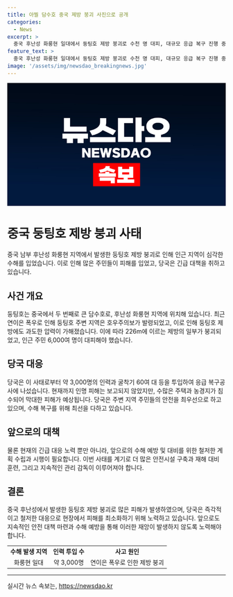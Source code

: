 ```yaml
---
title: 아찔 담수호 중국 제방 붕괴 사진으로 공개
categories:
  - News
excerpt: >
  중국 후난성 화룽현 일대에서 둥팅호 제방 붕괴로 수천 명 대피, 대규모 응급 복구 진행 중. 226m 길이의 둑 일부 붕괴로 인근 지역이 물에 잠겨, 3,000명의 인력과 굴착기 60여 대 동원해 복구 작업 중.
feature_text: >
  중국 후난성 화룽현 일대에서 둥팅호 제방 붕괴로 수천 명 대피, 대규모 응급 복구 진행 중. 226m 길이의 둑 일부 붕괴로 인근 지역이 물에 잠겨, 3,000명의 인력과 굴착기 60여 대 동원해 복구 작업 중.
image: '/assets/img/newsdao_breakingnews.jpg'
---
```


<p><img src="/assets/img/newsdao_breakingnews.jpg" alt="flaretime 속보" /></p>

<h1>중국 둥팅호 제방 붕괴 사태</h1>

<p data-ke-size="size16">중국 남부 후난성 화룽현 지역에서 발생한 둥팅호 제방 붕괴로 인해 인근 지역이 심각한 수해를 입었습니다. 이로 인해 많은 주민들이 피해를 입었고, 당국은 긴급 대책을 취하고 있습니다.</p>

<h2 data-ke-size="size26">사건 개요</h2>

<p data-ke-size="size16">둥팅호는 중국에서 두 번째로 큰 담수호로, 후난성 화룽현 지역에 위치해 있습니다. 최근 연이은 폭우로 인해 둥팅호 주변 지역은 호우주의보가 발령되었고, 이로 인해 둥팅호 제방에도 과도한 압력이 가해졌습니다. 이에 따라 226m에 이르는 제방의 일부가 붕괴되었고, 인근 주민 6,000여 명이 대피해야 했습니다.</p>

<h2 data-ke-size="size26">당국 대응</h2>

<p data-ke-size="size16">당국은 이 사태로부터 약 3,000명의 인력과 굴착기 60여 대 등을 투입하여 응급 복구공사에 나섰습니다. 현재까지 인명 피해는 보고되지 않았지만, 수많은 주택과 농경지가 침수되어 막대한 피해가 예상됩니다. 당국은 주변 지역 주민들의 안전을 최우선으로 하고 있으며, 수해 복구를 위해 최선을 다하고 있습니다.</p>

<h2 data-ke-size="size26">앞으로의 대책</h2>

<p data-ke-size="size16">물론 현재의 긴급 대응 노력 뿐만 아니라, 앞으로의 수해 예방 및 대비를 위한 철저한 계획 수립과 시행이 필요합니다. 이번 사태를 계기로 더 많은 안전시설 구축과 재해 대비 훈련, 그리고 지속적인 관리 감독이 이루어져야 합니다.</p>

<h2 data-ke-size="size26">결론</h2>

<p data-ke-size="size16">중국 후난성에서 발생한 둥팅호 제방 붕괴로 많은 피해가 발생하였으며, 당국은 즉각적이고 철저한 대응으로 현장에서 피해를 최소화하기 위해 노력하고 있습니다. 앞으로도 지속적인 안전 대책 마련과 수해 예방을 통해 이러한 재앙이 발생하지 않도록 노력해야 합니다.</p>

<table>
  <tr>
    <td style="text-align: center; height: 17px;"><b>수해 발생 지역</b></td>
    <td style="text-align: center; height: 17px;"><b>인력 투입 수</b></td>
    <td style="text-align: center; height: 17px;"><b>사고 원인</b></td>
  </tr>
  <tr>
    <td style="text-align: center; height: 17px;">화룽현 일대</td>
    <td style="text-align: center; height: 17px;">약 3,000명</td>
    <td style="text-align: center; height: 17px;">연이은 폭우로 인한 제방 붕괴</td>
  </tr>
</table>

<hr>
실시간 뉴스 속보는, <a href="https://newsdao.kr" rel="dofollow">https://newsdao.kr</a>


